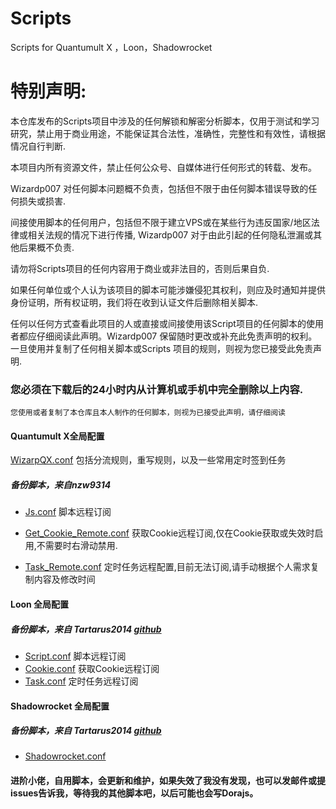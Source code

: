 # Scripts
Scripts for Quantumult X ，Loon，Shadowrocket 

# 特别声明:
本仓库发布的Scripts项目中涉及的任何解锁和解密分析脚本，仅用于测试和学习研究，禁止用于商业用途，不能保证其合法性，准确性，完整性和有效性，请根据情况自行判断.

本项目内所有资源文件，禁止任何公众号、自媒体进行任何形式的转载、发布。

Wizardp007 对任何脚本问题概不负责，包括但不限于由任何脚本错误导致的任何损失或损害.

间接使用脚本的任何用户，包括但不限于建立VPS或在某些行为违反国家/地区法律或相关法规的情况下进行传播, Wizardp007 对于由此引起的任何隐私泄漏或其他后果概不负责.

请勿将Scripts项目的任何内容用于商业或非法目的，否则后果自负.

如果任何单位或个人认为该项目的脚本可能涉嫌侵犯其权利，则应及时通知并提供身份证明，所有权证明，我们将在收到认证文件后删除相关脚本.

任何以任何方式查看此项目的人或直接或间接使用该Script项目的任何脚本的使用者都应仔细阅读此声明。Wizardp007 保留随时更改或补充此免责声明的权利。一旦使用并复制了任何相关脚本或Scripts 项目的规则，则视为您已接受此免责声明.

### 您必须在下载后的24小时内从计算机或手机中完全删除以上内容.

```
您使用或者复制了本仓库且本人制作的任何脚本，则视为已接受此声明，请仔细阅读

```



#### Quantumult X全局配置

[WizarpQX.conf](https://raw.githubusercontent.com/Wizardp007/Scripts/main/QuantumultX/WizarpQX.conf) 包括分流规则，重写规则，以及一些常用定时签到任务

#####  备份脚本，来自nzw9314

* [Js.conf](https://raw.githubusercontent.com/Wizardp007/Scripts/main/QuantumultX/Js.conf) 脚本远程订阅

* [Get_Cookie_Remote.conf](https://raw.githubusercontent.com/Wizardp007/Scripts/main/QuantumultX/Get_Cookie_Remote.conf) 获取Cookie远程订阅,仅在Cookie获取或失效时启用,不需要时右滑动禁用.

* [Task_Remote.conf](https://raw.githubusercontent.com/Wizardp007/Scripts/main/QuantumultX/Task_Remote.conf) 定时任务远程配置,目前无法订阅,请手动根据个人需求复制内容及修改时间

#### Loon 全局配置

##### 备份脚本，来自 Tartarus2014  [github](https://github.com/Tartarus2014/ )

- [Script.conf](https://raw.githubusercontent.com/Wizardp007/Scripts/main/Loon/Script.conf) 脚本远程订阅
- [Cookie.conf](https://raw.githubusercontent.com/Wizardp007/Scripts/main/Loon/Cookie.conf) 获取Cookie远程订阅
- [Task.conf](https://raw.githubusercontent.com/Wizardp007/Scripts/main/Loon/Task.conf) 定时任务远程订阅

#### Shadowrocket 全局配置

##### 备份脚本，来自 Tartarus2014  [github](https://github.com/Tartarus2014/ )

* [Shadowrocket.conf](https://raw.githubusercontent.com/Wizardp007/Scripts/main/shadowrocket/Shadowrocket.conf)



####  进阶小佬，自用脚本，会更新和维护，如果失效了我没有发现，也可以发邮件或提issues告诉我，等待我的其他脚本吧，以后可能也会写Dorajs。
